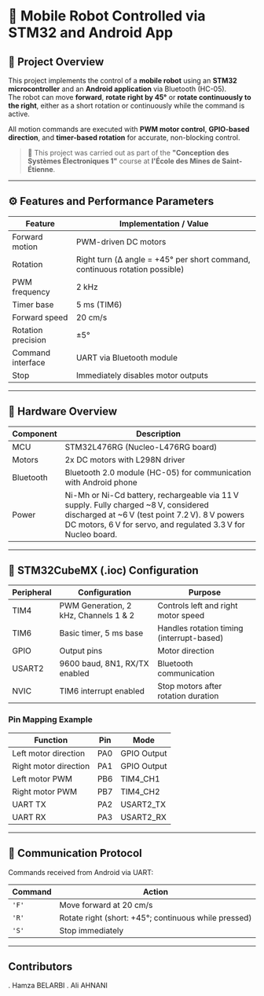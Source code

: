 # 🤖 Mobile Robot Controlled via STM32 and Android App

## 📘 Project Overview

This project implements the control of a **mobile robot** using an **STM32 microcontroller** and an **Android application** via Bluetooth (HC-05).  
The robot can move **forward**, **rotate right by 45°** or **rotate continuously to the right**, either as a short rotation or continuously while the command is active. 

All motion commands are executed with **PWM motor control**, **GPIO-based direction**, and **timer-based rotation** for accurate, non-blocking control.

> 🏫 This project was carried out as part of the **"Conception des Systèmes Électroniques 1"** course at **l'École des Mines de Saint-Étienne**.

---

## ⚙️ Features and Performance Parameters

| Feature | Implementation / Value |
|---------|------------------------|
| Forward motion | PWM-driven DC motors |
| Rotation | Right turn (Δ angle = +45° per short command, continuous rotation possible) |
| PWM frequency | 2 kHz |
| Timer base | 5 ms (TIM6) |
| Forward speed | 20 cm/s |
| Rotation precision | ±5° |
| Command interface | UART via Bluetooth module |
| Stop | Immediately disables motor outputs |

---

## 🧩 Hardware Overview

| Component | Description |
|------------|-------------|
| MCU | STM32L476RG (Nucleo-L476RG board) |
| Motors | 2x DC motors with L298N driver |
| Bluetooth | Bluetooth 2.0 module (HC-05) for communication with Android phone |
| Power | Ni-Mh or Ni-Cd battery, rechargeable via 11 V supply. Fully charged ~8 V, considered discharged at ~6 V (test point 7.2 V). 8 V powers DC motors, 6 V for servo, and regulated 3.3 V for Nucleo board. |
---

## 🔧 STM32CubeMX (.ioc) Configuration

| Peripheral | Configuration | Purpose |
|-------------|---------------|---------|
| TIM4 | PWM Generation, 2 kHz, Channels 1 & 2 | Controls left and right motor speed |
| TIM6 | Basic timer, 5 ms base | Handles rotation timing (interrupt-based) |
| GPIO | Output pins | Motor direction |
| USART2 | 9600 baud, 8N1, RX/TX enabled | Bluetooth communication |
| NVIC | TIM6 interrupt enabled | Stop motors after rotation duration |

### Pin Mapping Example

| Function | Pin | Mode |
|----------|-----|------|
| Left motor direction | PA0 | GPIO Output |
| Right motor direction | PA1 | GPIO Output |
| Left motor PWM | PB6 | TIM4_CH1 |
| Right motor PWM | PB7 | TIM4_CH2 |
| UART TX | PA2 | USART2_TX |
| UART RX | PA3 | USART2_RX |

---

## 📡 Communication Protocol

Commands received from Android via UART:

| Command | Action |
|---------|--------|
| `'F'` | Move forward at 20 cm/s |
| `'R'` | Rotate right (short: +45°; continuous while pressed) |
| `'S'` | Stop immediately |

---

## Contributors
. Hamza BELARBI
. Ali AHNANI 